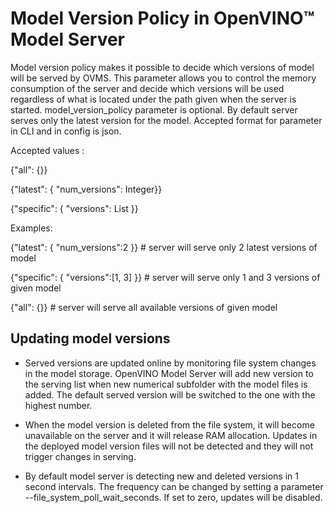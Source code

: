 # Model Version Policy in OpenVINO&trade; Model Server

Model version policy makes it possible to decide which versions of model will be served by OVMS. This parameter allows you to control the memory consumption of the server and decide which versions will be used regardless of what is located under the path given when the server is started. model_version_policy parameter is optional. By default server serves only the latest version for the model. Accepted format for parameter in CLI and in config is json.

Accepted values :

{"all": {}}

{"latest": { "num_versions": Integer}}

{"specific": { "versions": List }}

Examples:

{"latest": { "num_versions":2 }} # server will serve only 2 latest versions of model

{"specific": { "versions":[1, 3] }} # server will serve only 1 and 3 versions of given model

{"all": {}} # server will serve all available versions of given model

## Updating model versions
- Served versions are updated online by monitoring file system changes in the model storage. OpenVINO Model Server will add new version to the serving list when new numerical subfolder with the model files is added. The default served version will be switched to the one with the highest number. 

- When the model version is deleted from the file system, it will become unavailable on the server and it will release RAM allocation. Updates in the deployed model version files will not be detected and they will not trigger changes in serving.

- By default model server is detecting new and deleted versions in 1 second intervals. The frequency can be changed by setting a parameter --file_system_poll_wait_seconds. If set to zero, updates will be disabled.

